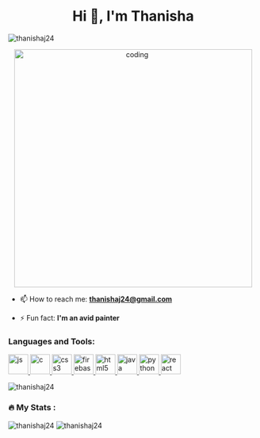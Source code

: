 <h1 align="center">Hi 👋, I'm Thanisha</h1>

<p align="left"> <img src="https://komarev.com/ghpvc/?username=thanishaj24&label=Profile%20views&color=0e75b6&style=flat" alt="thanishaj24" /> </p>

<div id="header" align="center">
  <img  alt="coding" width="480"  src="https://user-images.githubusercontent.com/74038190/248884004-af212da4-8588-4d7c-8400-16e56f2746a0.gif">
</div>


- 📫 How to reach me: **thanishaj24@gmail.com**

- ⚡ Fun fact: **I'm an avid painter**


<h3 align="left">Languages and Tools:</h3>
<p align="left"> <a href="https://developer.js.com" target="_blank" rel="noreferrer"> <img src="https://skillicons.dev/icons?i=js" alt="js" width="40" height="40"/> </a> <a href="https://www.cprogramming.com/" target="_blank" rel="noreferrer"> <img src="https://skillicons.dev/icons?i=c" alt="c" width="40" height="40"/> </a> <a href="https://www.w3schools.com/css/" target="_blank" rel="noreferrer"> <img src="https://skillicons.dev/icons?i=css" alt="css3" width="40" height="40"/> </a> <a href="https://firebase.google.com/" target="_blank" rel="noreferrer"> <img src="https://www.vectorlogo.zone/logos/firebase/firebase-icon.svg" alt="firebase" width="40" height="40"/> </a> <a href="https://www.w3.org/html/" target="_blank" rel="noreferrer"> <img src="https://skillicons.dev/icons?i=html" alt="html5" width="40" height="40"/> </a> <a href="https://www.java.com" target="_blank" rel="noreferrer"> <img src="https://skillicons.dev/icons?i=java" alt="java" width="40" height="40"/> </a> <a href="https://www.python.org" target="_blank" rel="noreferrer"> <img src="https://skillicons.dev/icons?i=python" alt="python" width="40" height="40"/> </a> <a href="https://reactjs.org/" target="_blank" rel="noreferrer"> <img src="https://skillicons.dev/icons?i=react" alt="react" width="40" height="40"/> </a> </p>


<img align="center" src="https://github-readme-stats.vercel.app/api/top-langs?username=thanishaj24&show_icons=true&locale=en&layout=compact" alt="thanishaj24" />

### :fire: My Stats :
<img align="center" src="https://github-readme-stats.vercel.app/api?username=thanishaj24&show_icons=true&locale=en" alt="thanishaj24" />


<img align="center" src="https://github-readme-streak-stats.herokuapp.com/?user=thanishaj24&" alt="thanishaj24" />

